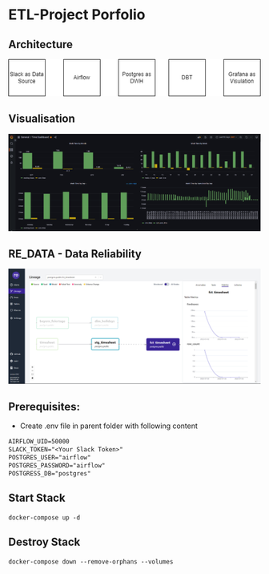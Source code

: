 # ETL-Project Porfolio

## Architecture
![Architecture](images/architecture.png)


## Visualisation
![Visualisation](images/grafana.png)

## RE_DATA - Data Reliability
![RE_DATA](images/re_data_overview.png)


## Prerequisites:
- Create .env file in parent folder with following content
```
AIRFLOW_UID=50000
SLACK_TOKEN="<Your Slack Token>"
POSTGRES_USER="airflow"
POSTGRES_PASSWORD="airflow"
POSTGRESS_DB="postgres"
```


## Start Stack
```
docker-compose up -d
```

## Destroy Stack
```
docker-compose down --remove-orphans --volumes
```